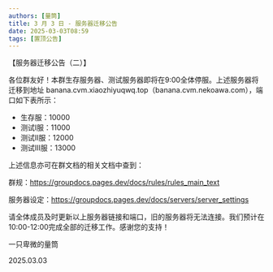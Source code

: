 ```yaml
---
authors: [量筒]
title: 3 月 3 日 - 服务器迁移公告
date: 2025-03-03T08:59
tags: [置顶公告]
---
```


【服务器迁移公告（二）】

各位群友好！本群生存服务器、测试服务器即将在9:00全体停服。上述服务器将迁移到地址 banana.cvm.xiaozhiyuqwq.top（banana.cvm.nekoawa.com），端口如下表所示：

- 生存服：10000
- 测试I服：11000
- 测试II服：12000
- 测试III服：13000

上述信息亦可在群文档的相关文档中查到：

群规：https://groupdocs.pages.dev/docs/rules/rules_main_text

服务器设定：https://groupdocs.pages.dev/docs/servers/server_settings

请全体成员及时更新以上服务器链接和端口，旧的服务器将无法连接。我们预计在10:00-12:00完成全部的迁移工作。感谢您的支持！

一只卑微的量筒

2025.03.03
